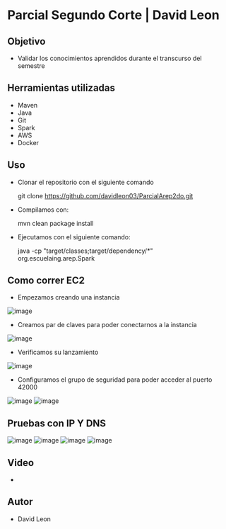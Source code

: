 # Parcial Segundo Corte | David Leon
## Objetivo 
- Validar los conocimientos aprendidos durante el transcurso del semestre
## Herramientas utilizadas
 - Maven
 - Java 
 - Git 
 - Spark
 - AWS
 - Docker
## Uso
- Clonar el repositorio con el siguiente comando

    git clone https://github.com/davidleon03/ParcialArep2do.git
    
    
- Compilamos con:

    mvn clean package install
    
- Ejecutamos con el siguiente comando:

    java -cp "target/classes;target/dependency/*" org.escuelaing.arep.Spark   
## Como correr EC2
- Empezamos creando una instancia

![image](https://user-images.githubusercontent.com/98216838/229213990-7ff6bc25-c098-4ccf-8b01-64cba7abbedb.png)

- Creamos par de claves para poder conectarnos a la instancia

![image](https://user-images.githubusercontent.com/98216838/229214035-3ff20762-418f-4af3-93dc-08db04a8ab12.png)
- Verificamos su lanzamiento

![image](https://user-images.githubusercontent.com/98216838/229214108-9da36121-5c64-4bf8-86e3-475b8705dde0.png)
- Configuramos el grupo de seguridad para poder acceder al puerto 42000

![image](https://user-images.githubusercontent.com/98216838/229214231-c09ca3ca-c5eb-4fc6-a9ae-e8046d655f0f.png)
![image](https://user-images.githubusercontent.com/98216838/229214356-af0902a5-367c-41e4-b9ad-156f1beb4832.png)
## Pruebas con IP Y DNS
![image](https://user-images.githubusercontent.com/98216838/229215004-df97c036-cbf4-49d5-b84c-4aed589e6208.png)
![image](https://user-images.githubusercontent.com/98216838/229215292-069c1b74-1b3a-4ac5-b914-1ce7ae0dc3d6.png)
![image](https://user-images.githubusercontent.com/98216838/229215465-042b9e63-a220-42fd-9089-842adfbc14d9.png)
![image](https://user-images.githubusercontent.com/98216838/229216745-3544fe09-50f3-4821-b069-9407dc2e7a40.png)
## Video
-
## Autor
- David Leon
